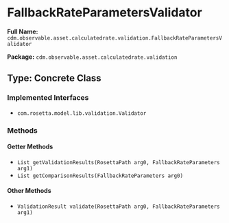 # FallbackRateParametersValidator

**Full Name:** `cdm.observable.asset.calculatedrate.validation.FallbackRateParametersValidator`

**Package:** `cdm.observable.asset.calculatedrate.validation`

## Type: Concrete Class

### Implemented Interfaces

- `com.rosetta.model.lib.validation.Validator`

### Methods

#### Getter Methods

- `List getValidationResults(RosettaPath arg0, FallbackRateParameters arg1)`
- `List getComparisonResults(FallbackRateParameters arg0)`

#### Other Methods

- `ValidationResult validate(RosettaPath arg0, FallbackRateParameters arg1)`

